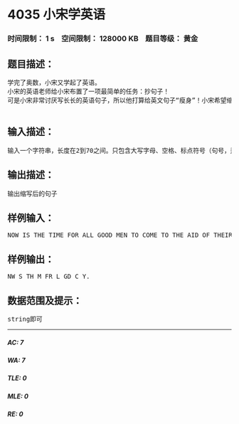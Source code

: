 # 4035 小宋学英语   
### 时间限制： 1 s&nbsp;&nbsp;&nbsp;&nbsp;空间限制： 128000 KB&nbsp;&nbsp;&nbsp;&nbsp;题目等级： 黄金  
## 题目描述：  

<pre>
学完了奥数，小宋又学起了英语。  
小宋的英语老师给小宋布置了一项最简单的任务：抄句子！  
可是小宋非常讨厌写长长的英语句子，所以他打算给英文句子“瘦身”！小宋希望缩写后的英文句子不出现元音字母（"A", "E", "I", "O", 和 "U"共5个元音字母），或者出现重复的字母，即每个字母在句子中至多出现一次。例如：RAILROAD CROSSING在小宋缩写后写成：RLD CSNG这里还有一个问题，就是空格，小宋规定，缩写后的句子中，两个单词之间只有一个空格，标点符号前后都没有空格，没有两个空格连续出现，开头和结尾也没有空格。例如：MADAM_I_SAY_I_AM_ADAM__这里”_"表示空格。缩写后为：MD_SY现在给定一个句子，要求输出缩写后的句子。  

</pre>
  
  
## 输入描述：  

<pre>
输入一个字符串，长度在2到70之间。只包含大写字母、空格、标点符号（句号，逗号，问号）。
</pre>
  
  
## 输出描述：  

<pre>
输出缩写后的句子
</pre>
  
  
## 样例输入：  

<pre>
NOW IS THE TIME FOR ALL GOOD MEN TO COME TO THE AID OF THEIR COUNTRY.
</pre>
  
  
## 样例输出：  

<pre>
NW S TH M FR L GD C Y.
</pre>
  
  
## 数据范围及提示：  

<pre>
string即可
</pre>
  
  
***  

##### AC: 7  
##### WA: 7  
##### TLE: 0  
##### MLE: 0  
##### RE: 0  
